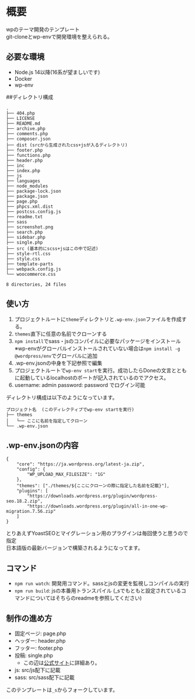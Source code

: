 # 概要
wpのテーマ開発のテンプレート<br>
git-cloneとwp-envで開発環境を整えられる。

## 必要な環境
- Node.js 14以降(16系が望ましいです)
- Docker
- wp-env


##ディレクトリ構成
```
.
├── 404.php
├── LICENSE
├── README.md
├── archive.php
├── comments.php
├── composer.json
├── dist (srcから生成されたcss+jsが入るディレクトリ)
├── footer.php
├── functions.php
├── header.php
├── inc
├── index.php
├── js
├── languages
├── node_modules
├── package-lock.json
├── package.json
├── page.php
├── phpcs.xml.dist
├── postcss.config.js
├── readme.txt
├── sass
├── screenshot.png
├── search.php
├── sidebar.php
├── single.php
├── src (基本的にscss+jsはこの中で記述)
├── style-rtl.css
├── style.css
├── template-parts
├── webpack.config.js
└── woocommerce.css

8 directories, 24 files
```
## 使い方
1. プロジェクトルートに`theme`ディレクトリと`.wp-env.json`ファイルを作成する。
2. `themes`直下に任意の名前でクローンする
3. `npm install`でsass・jsのコンパイルに必要なパッケージをインストール<br>※wp-envがグローバルインストールされていない場合は`npm install -g @wordpress/env`でグローバルに追加
4. .wp-env.jsonの中身を下記参照で編集
5. プロジェクトルートで`wp-env start`を実行。成功したらDoneの文言とともに起動しているlocalhostのポートが記入されているのでアクセス。
6. username: admin password: password でログイン可能

ディレクトリ構成は以下のようになっています。<br>
```
プロジェクト名  (このディレクティブでwp-env startを実行)
├── themes
│   └── ここに名前を指定してクローン
└── .wp-env.json
```

## .wp-env.jsonの内容
```
{
    "core": "https://ja.wordpress.org/latest-ja.zip",
    "config": {
        "WP_UPLOAD_MAX_FILESIZE": "1G"
    },
    "themes": ["./themes/${ここにクローンの際に指定した名前を記載}"],
    "plugins": [
        "https://downloads.wordpress.org/plugin/wordpress-seo.18.2.zip",
        "https://downloads.wordpress.org/plugin/all-in-one-wp-migration.7.56.zip"
    ]
}
```
とりあえずYoastSEOとマイグレーション用のプラグインは毎回使うと思うので指定<br>
日本語版の最新バージョンで構築されるようになってます。

## コマンド
- `npm run watch`: 開発用コマンド。sassとjsの変更を監視しコンパイルの実行
- `npm run build`: jsの本番用トランスパイル
(_sでもともと設定されているコマンドについてはそちらのreadmeを参照してください)

## 制作の進め方
- 固定ページ: page.php
- ヘッダー: header.php
- フッター: footer.php
- 投稿: single.php
  - この辺は[公式サイト](https://wpdocs.osdn.jp/%E3%83%86%E3%83%B3%E3%83%97%E3%83%AC%E3%83%BC%E3%83%88%E9%9A%8E%E5%B1%A4)に詳細あり。
- js: src/js配下に記載
- sass: src/sass配下に記載

このテンプレートは`_s`からフォークしています。
